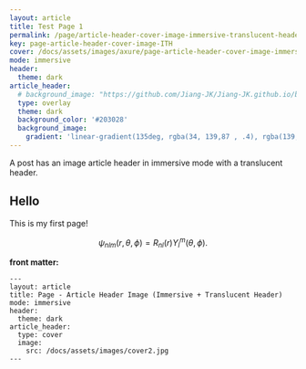 ```yaml
---
layout: article
title: Test Page 1
permalink: /page/article-header-cover-image-immersive-translucent-header.html
key: page-article-header-cover-image-ITH
cover: /docs/assets/images/axure/page-article-header-cover-image-immersive-translucent-header.jpg
mode: immersive
header:
  theme: dark
article_header:
  # background_image: "https://github.com/Jiang-JK/Jiang-JK.github.io/blob/master/docs/assets/images/cover3.jpg" 
  type: overlay
  theme: dark
  background_color: '#203028'
  background_image:
    gradient: 'linear-gradient(135deg, rgba(34, 139,87 , .4), rgba(139, 34, 139, .4))'
---
```



A post has an image article header in immersive mode with a translucent header.

<!--more-->

<style>
  .page__header .header__brand path {
    fill: rgba(255, 255, 255, .95);
  }
</style>

## Hello

This is my first page!

$$ \psi_{nlm}(r,\theta,\phi)=R_{nl}(r)Y_l^m(\theta,\phi).$$

**front matter:**

    ---
    layout: article
    title: Page - Article Header Image (Immersive + Translucent Header)
    mode: immersive
    header:
      theme: dark
    article_header:
      type: cover
      image:
        src: /docs/assets/images/cover2.jpg
    ---
